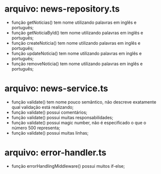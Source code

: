 # arquivo: news-repository.ts

- função getNoticias() tem nome utilizando palavras em inglês e português;
- função getNoticiaById() tem nome utilizando palavras em inglês e português;
- função createNoticia() tem nome utilizando palavras em inglês e português;
- função updateNoticia() tem nome utilizando palavras em inglês e português;
- função removeNoticia() tem nome utilizando palavras em inglês e português;

# arquivo: news-service.ts

- função validate() tem nome pouco semântico, não descreve exatamente qual validação está realizando;
- função validate() possui comentários;
- função validate() possui muitas responsabilidades;
- função validate() possui magic number, não é especificado o que o número 500 representa;
- função validate() possui muitas linhas;

# arquivo: error-handler.ts

- função errorHandlingMiddleware() possui muitos if-else;
